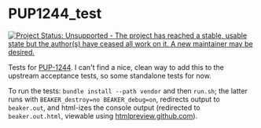 # PUP1244_test

[![Project Status: Unsupported - The project has reached a stable, usable state but the author(s) have ceased all work on it. A new maintainer may be desired.](http://www.repostatus.org/badges/0.1.0/unsupported.svg)](http://www.repostatus.org/#unsupported)

Tests for [PUP-1244](https://tickets.puppetlabs.com/browse/PUP-1244). I can't find a nice,
clean way to add this to the upstream acceptance tests, so some standalone tests for now.

To run the tests: ``bundle install --path vendor`` and then ``run.sh``; the latter
runs with ``BEAKER_destroy=no BEAKER_debug=on``, redirects output to ``beaker.out``, and
html-izes the console output (redirected to ``beaker.out.html``, viewable using
[htmlpreview.github.com](http://htmlpreview.github.io/?https://github.com/jantman/PUP1244_test/blob/master/beaker.out.html)).
